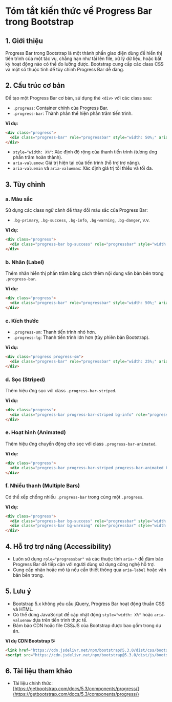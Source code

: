 # Tóm tắt kiến thức về Progress Bar trong Bootstrap

## 1. Giới thiệu
Progress Bar trong Bootstrap là một thành phần giao diện dùng để hiển thị tiến trình của một tác vụ, chẳng hạn như tải lên file, xử lý dữ liệu, hoặc bất kỳ hoạt động nào có thể đo lường được. Bootstrap cung cấp các class CSS và một số thuộc tính để tùy chỉnh Progress Bar dễ dàng.

## 2. Cấu trúc cơ bản
Để tạo một Progress Bar cơ bản, sử dụng thẻ `<div>` với các class sau:
- `.progress`: Container chính của Progress Bar.
- `.progress-bar`: Thành phần thể hiện phần trăm tiến trình.

**Ví dụ:**
```html
<div class="progress">
  <div class="progress-bar" role="progressbar" style="width: 50%;" aria-valuenow="50" aria-valuemin="0" aria-valuemax="100"></div>
</div>
```

- `style="width: X%"`: Xác định độ rộng của thanh tiến trình (tương ứng phần trăm hoàn thành).
- `aria-valuenow`: Giá trị hiện tại của tiến trình (hỗ trợ trợ năng).
- `aria-valuemin` và `aria-valuemax`: Xác định giá trị tối thiểu và tối đa.

## 3. Tùy chỉnh
### a. Màu sắc
Sử dụng các class ngữ cảnh để thay đổi màu sắc của Progress Bar:
- `.bg-primary`, `.bg-success`, `.bg-info`, `.bg-warning`, `.bg-danger`, v.v.

**Ví dụ:**
```html
<div class="progress">
  <div class="progress-bar bg-success" role="progressbar" style="width: 75%;" aria-valuenow="75" aria-valuemin="0" aria-valuemax="100"></div>
</div>
```

### b. Nhãn (Label)
Thêm nhãn hiển thị phần trăm bằng cách thêm nội dung văn bản bên trong `.progress-bar`.

**Ví dụ:**
```html
<div class="progress">
  <div class="progress-bar" role="progressbar" style="width: 50%;" aria-valuenow="50" aria-valuemin="0" aria-valuemax="100">50%</div>
</div>
```

### c. Kích thước
- `.progress-sm`: Thanh tiến trình nhỏ hơn.
- `.progress-lg`: Thanh tiến trình lớn hơn (tùy phiên bản Bootstrap).

**Ví dụ:**
```html
<div class="progress progress-sm">
  <div class="progress-bar" role="progressbar" style="width: 25%;" aria-valuenow="25" aria-valuemin="0" aria-valuemax="100"></div>
</div>
```

### d. Sọc (Striped)
Thêm hiệu ứng sọc với class `.progress-bar-striped`.

**Ví dụ:**
```html
<div class="progress">
  <div class="progress-bar progress-bar-striped bg-info" role="progressbar" style="width: 60%;" aria-valuenow="60" aria-valuemin="0" aria-valuemax="100"></div>
</div>
```

### e. Hoạt hình (Animated)
Thêm hiệu ứng chuyển động cho sọc với class `.progress-bar-animated`.

**Ví dụ:**
```html
<div class="progress">
  <div class="progress-bar progress-bar-striped progress-bar-animated bg-warning" role="progressbar" style="width: 80%;" aria-valuenow="80" aria-valuemin="0" aria-valuemax="100"></div>
</div>
```

### f. Nhiều thanh (Multiple Bars)
Có thể xếp chồng nhiều `.progress-bar` trong cùng một `.progress`.

**Ví dụ:**
```html
<div class="progress">
  <div class="progress-bar bg-success" role="progressbar" style="width: 30%;" aria-valuenow="30" aria-valuemin="0" aria-valuemax="100"></div>
  <div class="progress-bar bg-warning" role="progressbar" style="width: 20%;" aria-valuenow="20" aria-valuemin="0" aria-valuemax="100"></div>
</div>
```

## 4. Hỗ trợ trợ năng (Accessibility)
- Luôn sử dụng `role="progressbar"` và các thuộc tính `aria-*` để đảm bảo Progress Bar dễ tiếp cận với người dùng sử dụng công nghệ hỗ trợ.
- Cung cấp nhãn hoặc mô tả nếu cần thiết thông qua `aria-label` hoặc văn bản bên trong.

## 5. Lưu ý
- Bootstrap 5.x không yêu cầu jQuery, Progress Bar hoạt động thuần CSS và HTML.
- Có thể dùng JavaScript để cập nhật động `style="width: X%"` hoặc `aria-valuenow` dựa trên tiến trình thực tế.
- Đảm bảo CDN hoặc file CSS/JS của Bootstrap được bao gồm trong dự án.

**Ví dụ CDN Bootstrap 5:**
```html
<link href="https://cdn.jsdelivr.net/npm/bootstrap@5.3.0/dist/css/bootstrap.min.css" rel="stylesheet">
<script src="https://cdn.jsdelivr.net/npm/bootstrap@5.3.0/dist/js/bootstrap.bundle.min.js"></script>
```

## 6. Tài liệu tham khảo
- Tài liệu chính thức: [https://getbootstrap.com/docs/5.3/components/progress/](https://getbootstrap.com/docs/5.3/components/progress/)